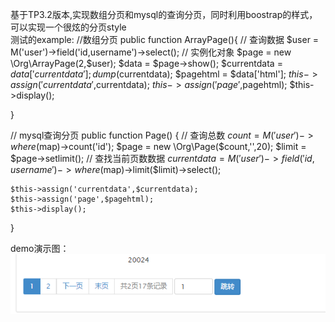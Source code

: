 基于TP3.2版本,实现数组分页和mysql的查询分页，同时利用boostrap的样式，可以实现一个很炫的分页style   
测试的example:
//数组分页
public function ArrayPage(){
	// 查询数据
	$user = M('user')->field('id,username')->select();
	// 实例化对象
	$page = new \Org\ArrayPage(2,$user);
	$data = $page->show();
	$currentdata = $data['currentdata'];
	dump($currentdata);
	$pagehtml = $data['html'];
	$this->assign('currentdata',$currentdata);
	$this->assign('page',$pagehtml);
	$this->display();

}

// mysql查询分页
public function Page() {
	// 查询总数
	$count = M('user')->where($map)->count('id');
	$page = new \Org\Page($count,'',20);
	$limit = $page->setlimit();
	// 查找当前页数数据
	$currentdata = M('user')->field('id,username')->where($map)->limit($limit)->select();

	$this->assign('currentdata',$currentdata);
	$this->assign('page',$pagehtml);
	$this->display();
}
     
demo演示图：        
![image](https://github.com/bingcool/page/blob/master/demoimg/demo.png)